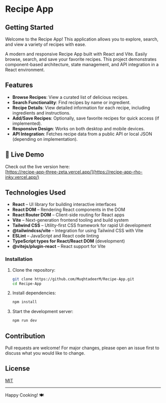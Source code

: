 # Recipe App

## Getting Started

Welcome to the Recipe App! This application allows you to explore, search, and view a variety of recipes with ease.

A modern and responsive Recipe App built with React and Vite. Easily browse, search, and save your favorite recipes. This project demonstrates component-based architecture, state management, and API integration in a React environment.

## Features

- **Browse Recipes**: View a curated list of delicious recipes.
- **Search Functionality**: Find recipes by name or ingredient.
- **Recipe Details**: View detailed information for each recipe, including ingredients and instructions.
- **Add/Save Recipes**: Optionally, save favorite recipes for quick access (if implemented).
- **Responsive Design**: Works on both desktop and mobile devices.
- **API Integration**: Fetches recipe data from a public API or local JSON (depending on implementation).

## 🚀 Live Demo

Check out the live version here:  
[https://recipe-app-three-zeta.vercel.app/](https://recipe-app-rho-inky.vercel.app/)

## Technologies Used

- **React** – UI library for building interactive interfaces
- **React DOM** – Rendering React components in the DOM
- **React Router DOM** – Client-side routing for React apps
- **Vite** – Next-generation frontend tooling and build system
- **Tailwind CSS** – Utility-first CSS framework for rapid UI development
- **@tailwindcss/vite** – Integration for using Tailwind CSS with Vite
- **ESLint** – JavaScript and React code linting
- **TypeScript types for React/React DOM** (development)
- **@vitejs/plugin-react** – React support for Vite

### Installation

1. Clone the repository:
   ```bash
   git clone https://github.com/MuqhtadeerM/Recipe-App.git
   cd Recipe-App
   ```
2. Install dependencies:
   ```bash
   npm install
   ```
3. Start the development server:
   ```bash
   npm run dev
   ```

## Contribution

Pull requests are welcome! For major changes, please open an issue first to discuss what you would like to change.

## License

[MIT](MuqhtadeerM)

---
Happy Cooking! 🍽️
